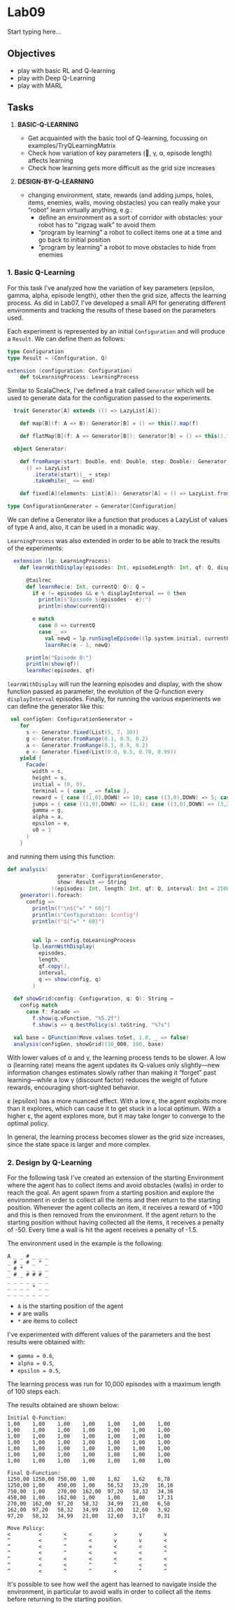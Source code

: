 # Lab09

Start typing here...


## Objectives
 
- play with basic RL and Q-learning
- play with Deep Q-Learning
- play with MARL

## Tasks

1. **BASIC-Q-LEARNING**
    - Get acquainted with the basic tool of Q-learning, focussing on examples/TryQLearningMatrix
    - Check how variation of key parameters (, γ, α, episode length) affects learning
    - Check how learning gets more difficult as the grid size increases

2. **DESIGN-BY-Q-LEARNING**
    - changing environment, state, rewards (and adding jumps, holes, items, enemies, walls, moving obstacles)
      you can really make your “robot” learn virtually anything, e.g.:
      - define an environment as a sort of corridor with obstacles: your robot has to “zigzag walk” to avoid them
      - “program by learning” a robot to collect items one at a time and go back to initial position
      - “program by learning” a robot to move obstacles to hide from enemies


### 1. Basic Q-Learning
For this task I've analyzed how the variation of key parameters (epsilon, gamma, alpha, episode length), other then 
the grid size, affects the learning process. As did in Lab07, I've developed a small API for generating different environments and
tracking the results of these based on the parameters used.

Each experiment is represented by an initial `Configuration` and will produce a `Result`. We can define them as follows:

```scala
type Configuration
type Result = (Configuration, Q)

extension (configuration: Configuration)
    def toLearningProcess: LearningProcess
```

Similar to ScalaCheck, I've defined a trait called `Generator` which will be used to generate data for the configuration
passed to the experiments. 

```scala
  trait Generator[A] extends (() => LazyList[A]):

    def map[B](f: A => B): Generator[B] = () => this().map(f)

    def flatMap[B](f: A => Generator[B]): Generator[B] = () => this().flatMap(a => f(a)())

  object Generator:

    def fromRange(start: Double, end: Double, step: Double): Generator[Double] =
      () => LazyList
        .iterate(start)(_ + step)
        .takeWhile(_ <= end)

    def fixed[A](elements: List[A]): Generator[A] = () => LazyList.from(elements)

type ConfigurationGenerator = Generator[Configuration]
```
We can define a Generator like a function that produces a LazyList of values of type A and, also, it can be used in a 
monadic way.

`LearningProcess` was also extended in order to be able to track the results of the experiments:

```scala
  extension (lp: LearningProcess)
    def learnWithDisplay(episodes: Int, episodeLength: Int, qf: Q, displayInterval: Int, show: Q => String): Q =

      @tailrec
      def learnRec(e: Int, currentQ: Q): Q =
        if e != episodes && e % displayInterval == 0 then
          println(s"Episode ${episodes - e}:")
          println(show(currentQ))

        e match
          case 0 => currentQ
          case _ =>
            val newQ = lp.runSingleEpisode((lp.system.initial, currentQ), episodeLength)._2
            learnRec(e - 1, newQ)

      println("Episode 0:")
      println(show(qf))
      learnRec(episodes, qf)
```

`learnWithDisplay` will run the learning episodes and display, with the show function passed as parameter,
the evolution of the Q-function every `displayInterval` episodes.
Finally, for running the various experiments we can define the generator like this:

```scala
 val configGen: ConfigurationGenerator =
    for
      s <- Generator.fixed(List(5, 7, 10))
      g <- Generator.fromRange(0.1, 0.9, 0.2)
      a <- Generator.fromRange(0.1, 0.9, 0.2)
      e <- Generator.fixed(List(0.0, 0.5, 0.78, 0.99))
    yield {
      Facade(
        width = s,
        height = s,
        initial = (0, 0),
        terminal = { case _ => false },
        reward = { case ((1,0),DOWN) => 10; case ((3,0),DOWN) => 5; case _ => 0},
        jumps = { case ((1,0),DOWN) => (1,4); case ((3,0),DOWN) => (3,2) },
        gamma = g,
        alpha = a,
        epsilon = e,
        v0 = 1
      )
    }
```

and running them using this function:

```scala
def analysis(
                generator: ConfigurationGenerator,
                show: Result => String
              )(episodes: Int, length: Int, qf: Q, interval: Int = 2500): Unit =
    generator().foreach:
      config =>
        println(f"\n${"=" * 60}")
        println(s"Configuration: $config")
        println(f"${"=" * 60}")


        val lp = config.toLearningProcess
        lp.learnWithDisplay(
          episodes,
          length,
          qf.copy(),
          interval,
          q => show(config, q)
        )
        
  def showGrid(config: Configuration, q: Q): String =
    config match
      case f: Facade =>
        f.show(q.vFunction, "%5.2f")
        f.show(s => q.bestPolicy(s).toString, "%7s")

  val base = QFunction(Move.values.toSet, 1.0, _ => false)
  analysis(configGen, showGrid)(10_000, 100, base)
```
With lower values of α and γ, the learning process tends to be slower. A low α (learning rate) means the agent updates 
its Q-values only slightly—new information changes estimates slowly rather than making it “forget” past learning—while a
low γ (discount factor) reduces the weight of future rewards, encouraging short-sighted behavior.

ε (epsilon) has a more nuanced effect. With a low ε, the agent exploits more than it explores, which can cause it to get
stuck in a local optimum. With a higher ε, the agent explores more, but it may take longer to converge to the optimal 
policy.

In general, the learning process becomes slower as the grid size increases, since the state space is larger and more
complex.

### 2. Design by Q-Learning
For the following task I've created an extension of the starting Environment where the agent has to collect items and 
avoid obstacles (walls) in order to reach the goal.
An agent spawn from a starting position and explore the environment in order to collect all the items and then return
to the starting position.
Whenever the agent collects an item, it receives a reward of +100 and this is then removed from the environment. If the 
agent return to the starting position without having collected all the items, it receives a penalty of -50.
Every time a wall is hit the agent receives a penalty of -1.5.

The environment used in the example is the following:

```text
A _ _ # _ _ _
_ # _ # _ * _
_ # * _ _ _ _
_ # _ # # # _
_ _ _ _ _ _ _
_ _ _ _ * _ _
_ _ _ _ _ _ _
```

- `A` is the starting position of the agent
- `#` are walls
- `*` are items to collect

I've experimented with different values of the parameters and the best results were obtained with:
- `gamma = 0.6`,
- `alpha = 0.5`,
- `epsilon = 0.5`,

The learning process was run for 10,000 episodes with a maximum length of 100 steps each.

The results obtained are shown below:

```text
Initial Q-Function:
1,00	1,00	1,00	1,00	1,00	1,00	1,00
1,00	1,00	1,00	1,00	1,00	1,00	1,00
1,00	1,00	1,00	1,00	1,00	1,00	1,00
1,00	1,00	1,00	1,00	1,00	1,00	1,00
1,00	1,00	1,00	1,00	1,00	1,00	1,00
1,00	1,00	1,00	1,00	1,00	1,00	1,00
1,00	1,00	1,00	1,00	1,00	1,00	1,00

Final Q-Function:
1250,00	1250,00	750,00	1,00	1,02	1,62	6,78
1250,00	1,00	450,00	1,00	56,52	33,20	16,16
750,00	1,00	270,00	162,00	97,20	58,32	34,36
450,00	1,00	162,00	1,00	1,00	1,00	17,31
270,00	162,00	97,20	58,32	34,99	21,00	6,58
162,00	97,20	58,32	34,99	21,00	12,60	3,92
97,20	58,32	34,99	21,00	12,60	3,17	0,31

Move Policy:
<	      <	      <	      <	      >	      v	      v
^	      <	      ^	      <	      v	      v	      <
^	      <	      ^	      <	      <	      <	      <
^	      <	      ^	      <	      <	      <	      ^
^	      <	      <	      <	      <	      <	      <
^	      <	      <	      ^	      ^	      <	      <
^	      <	      ^	      ^	      <	      ^	      ^
```

It's possible to see how well the agent has learned to navigate inside the environment, in particular to avoid walls in 
order to collect all the items before returning to the starting position.